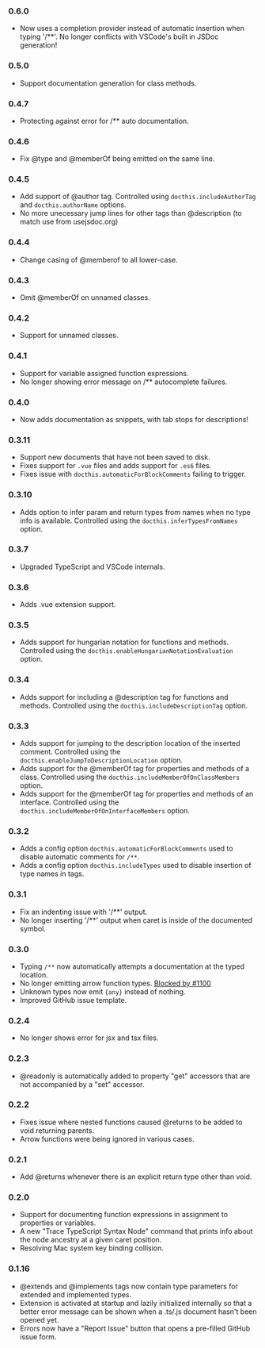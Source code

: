 ### 0.6.0
- Now uses a completion provider instead of automatic insertion when typing '/**'.
No longer conflicts with VSCode's built in JSDoc generation!

### 0.5.0
- Support documentation generation for class methods.

### 0.4.7
- Protecting against error for /** auto documentation.

### 0.4.6
- Fix @type and @memberOf being emitted on the same line.

### 0.4.5
- Add support of @author tag. Controlled using `docthis.includeAuthorTag` and `docthis.authorName` options.
- No more unecessary jump lines for other tags than @description (to match use from usejsdoc.org)

### 0.4.4
- Change casing of @memberof to all lower-case.

### 0.4.3
- Omit @memberOf on unnamed classes.

### 0.4.2
- Support for unnamed classes.

### 0.4.1
- Support for variable assigned function expressions.
- No longer showing error message on /** autocomplete failures.

### 0.4.0
- Now adds documentation as snippets, with tab stops for descriptions!

### 0.3.11
- Support new documents that have not been saved to disk.
- Fixes support for `.vue` files and adds support for `.es6` files.
- Fixes issue with `docthis.automaticForBlockComments` failing to trigger.

### 0.3.10
- Adds option to infer param and return types from names when no type info is available. Controlled using the `docthis.inferTypesFromNames` option.

### 0.3.7
- Upgraded TypeScript and VSCode internals.

### 0.3.6
- Adds .vue extension support.

### 0.3.5
- Adds support for hungarian notation for functions and methods. Controlled using the `docthis.enableHungarianNotationEvaluation` option.

### 0.3.4
- Adds support for including a @description tag for functions and methods. Controlled using the `docthis.includeDescriptionTag` option.

### 0.3.3
- Adds support for jumping to the description location of the inserted comment. Controlled using the `docthis.enableJumpToDescriptionLocation` option.
- Adds support for the @memberOf tag for properties and methods of a class. Controlled using the `docthis.includeMemberOfOnClassMembers` option.
- Adds support for the @memberOf tag for properties and methods of an interface. Controlled using the `docthis.includeMemberOfOnInterfaceMembers` option.

### 0.3.2
- Adds a config option `docthis.automaticForBlockComments` used to disable automatic comments for `/**`.
- Adds a config option `docthis.includeTypes` used to disable insertion of type names in tags.

### 0.3.1
- Fix an indenting issue with '/**' output.
- No longer inserting '/**' output when caret is inside of the documented symbol.

### 0.3.0
- Typing `/**` now automatically attempts a documentation at the typed location.
- No longer emitting arrow function types. [Blocked by #1100](https://github.com/jsdoc3/jsdoc/issues/1100)
- Unknown types now emit `{any}` instead of nothing.
- Improved GitHub issue template.

### 0.2.4
- No longer shows error for jsx and tsx files.

### 0.2.3
- @readonly is automatically added to property "get" accessors that are not accompanied by a "set" accessor.

### 0.2.2
- Fixes issue where nested functions caused @returns to be added to void returning parents.
- Arrow functions were being ignored in various cases.

### 0.2.1
- Add @returns whenever there is an explicit return type other than void.

### 0.2.0
- Support for documenting function expressions in assignment to properties or variables.
- A new "Trace TypeScript Syntax Node" command that prints info about the node ancestry at a given caret position.
- Resolving Mac system key binding collision.

### 0.1.16
- @extends and @implements tags now contain type parameters for extended and implemented types.
- Extension is activated at startup and lazily initialized internally so that a better error message can be shown when a .ts/.js document hasn't been opened yet.
- Errors now have a "Report Issue" button that opens a pre-filled GitHub issue form.
